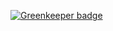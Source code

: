 

[![Greenkeeper badge](https://badges.greenkeeper.io/perliedman/find-the-spot.svg?token=d578f94bca4909629ac1f7f209a0c01a73613cc101deb337c89650f03a8748e1&ts=1502564163627)](https://greenkeeper.io/)